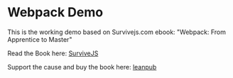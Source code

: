 # Webpack Demo

This is the working demo based on Survivejs.com ebook: "Webpack: From Apprentice to Master"

Read the Book here: [SurviveJS](https://survivejs.com/webpack/introduction)

Support the cause and buy the book here: [leanpub](https://leanpub.com/survivejs-webpack)
